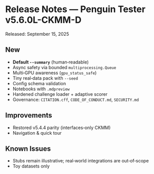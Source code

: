 # Release Notes — Penguin Tester v5.6.0L-CKMM-D

Released: September 15, 2025

## New
- **Default `--summary`** (human‑readable)
- Async safety via bounded `multiprocessing.Queue`
- Multi‑GPU awareness (`gpu_status_safe`)
- Tiny real‑data pack with `--seed`
- Config schema validation
- Notebooks with `.mdpreview`
- Hardened challenge loader + adaptive scorer
- Governance: `CITATION.cff`, `CODE_OF_CONDUCT.md`, `SECURITY.md`

## Improvements
- Restored v5.4.4 parity (interfaces‑only CKMM)
- Navigation & quick tour

## Known Issues
- Stubs remain illustrative; real‑world integrations are out‑of‑scope
- Toy datasets only
